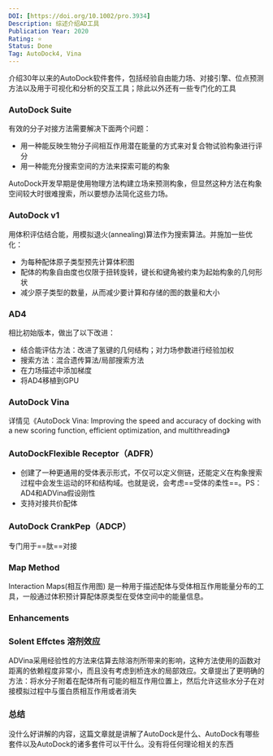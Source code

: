 ```yaml
---
DOI: [https://doi.org/10.1002/pro.3934]
Description: 综述介绍AD工具
Publication Year: 2020
Rating: ⭐
Status: Done
Tag: AutoDock4, Vina
---
```

介绍30年以来的AutoDock软件套件，包括经验自由能力场、对接引擎、位点预测方法以及用于可视化和分析的交互工具；除此以外还有一些专门化的工具

### AutoDock Suite

有效的分子对接方法需要解决下面两个问题：
- 用一种能反映生物分子间相互作用潜在能量的方式来对复合物试验构象进行评分
- 用一种能充分搜索空间的方法来探索可能的构象

AutoDock开发早期是使用物理方法构建立场来预测构象，但显然这种方法在构象空间较大时很难搜索，所以要想办法简化这些力场。

### AutoDock v1

用体积评估结合能，用模拟退火(annealing)算法作为搜索算法。并施加一些优化：
- 为每种配体原子类型预先计算体积图
- 配体的构象自由度也仅限于扭转旋转，键长和键角被约束为起始构象的几何形状
- 减少原子类型的数量，从而减少要计算和存储的图的数量和大小

### AD4

相比初始版本，做出了以下改进：
- 结合能评估方法：改进了氢键的几何结构；对力场参数进行经验加权
- 搜索方法：混合遗传算法/局部搜索方法
- 在力场描述中添加梯度
- 将AD4移植到GPU

### AutoDock Vina

详情见《AutoDock Vina: Improving the speed and accuracy of docking with a new scoring function, efficient optimization, and multithreading》

### AutoDockFlexible Receptor（ADFR）

- 创建了一种更通用的受体表示形式，不仅可以定义侧链，还能定义在构象搜索过程中会发生运动的环和结构域。也就是说，会考虑==受体的柔性==。PS：AD4和ADVina假设刚性
- 支持对接共价配体

### AutoDock CrankPep（ADCP）

专门用于==肽==对接

### Map Method

Interaction Maps(相互作用图) 是一种用于描述配体与受体相互作用能量分布的工具，一般通过体积预计算配体原类型在受体空间中的能量信息。

### Enhancements

### Solent Effctes 溶剂效应

ADVina采用经验性的方法来估算去除溶剂所带来的影响，这种方法使用的函数对距离的依赖程度非常小，而且没有考虑到桥连水的局部效应。文章提出了更明确的方法：将水分子附着在配体所有可能的相互作用位置上，然后允许这些水分子在对接模拟过程中与蛋白质相互作用或者消失

### 总结

没什么好讲解的内容，这篇文章就是讲解了AutoDock是什么、AutoDock有哪些套件以及AutoDock的诸多套件可以干什么。没有将任何理论相关的东西